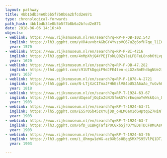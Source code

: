 ```yaml
---
layout: pathway
title: 4bb1bdb34e0b5b5f7b8b6a2bfcd2e871
type: chronological-forwards
path_hash: 4bb1bdb34e0b5b5f7b8b6a2bfcd2e871
date: 2018-06-06 14:16:40
objects:
- weblink: https://www.rijksmuseum.nl/en/search?q=RP-P-OB-102.543
  imglink: https://lh3.ggpht.com/yVR4uvvbrAGbGY4YvzoVC67uZg6ofH7qe_l1I0y6J7cwhGpz1MPg_jFVcGke9Rs7-_6GLuLVB4hMI_a68a-Z3qg8V47R=s200
  year: 1570
- weblink: https://www.rijksmuseum.nl/en/search?q=RP-P-BI-4216
  imglink: https://lh3.ggpht.com/4nMpXhjQ4YPEjTokLQ0ZsleLFBFeL8nob6tLvpZbyMD8dXLSkUUUnY9XGjY_7nMVUWe2N6O08zctKjrqScb-JMp_KA=s200
  year: 1620
- weblink: https://www.rijksmuseum.nl/en/search?q=RP-P-OB-47.282
  imglink: https://lh4.ggpht.com/c91UTkDgqiF9dJFE4ten-qLG2xBmEhdbgNUe2iT8HmKVo3ryah3toZSj67Cl2sOwviWTUYyK6J3ODsd-xoEN5wTNfjY=s200
  year: 1657
- weblink: https://www.rijksmuseum.nl/en/search?q=RP-P-1878-A-2721
  imglink: https://lh5.ggpht.com/N-LTjXzCITmxJFHhEslV84oU52A6aAo_YuGvhOQBR66dEXKhu-rLhgbGdI1ce_5J4DVXA4DW7uFpNBWDZr1bnLcYyw0=s200
  year: 1818
- weblink: https://www.rijksmuseum.nl/en/search?q=RP-T-1924-63-67
  imglink: https://lh5.ggpht.com/dIqeafjOqIoZcNJSfmkSYcrEuqmoYeWskQcn_8jHk-Ag1ZJtnbvO59ta4c__jx9Nu-B31kvJZKinBFhid_pVj_G3ipk=s200
  year: 1903
- weblink: https://www.rijksmuseum.nl/en/search?q=RP-T-1924-63-71
  imglink: https://lh5.ggpht.com/ES5rOSb45zKYujDD_oHLM0am1dGHptqGZ7HiNTBm-4vy_Ow6aZZ_U5U-cq4GlA4jQpNYZn9C8HkW44tFwjv-4A99GQ=s200
  year: 1903
- weblink: https://www.rijksmuseum.nl/en/search?q=RP-T-1924-63-7
  imglink: https://lh3.ggpht.com/6fD_u1BHgTaf1P0CGxbSjrO7YEDsTDCF8MuAsCdfmFMhDtyeiVKDOO-BRi3HZ_r6LddGvni9FK7Fu9ka2yY-VVfcFg=s200
  year: 1903
- weblink: https://www.rijksmuseum.nl/en/search?q=RP-T-1924-63-76
  imglink: https://lh3.ggpht.com/i_8hmgw1eWG-az8XbSs8Bgq5MXPS95VlPQ1DTJLOR-wCXEAekyklBl-0n2S-3lXKj9m8Fpzk1bxG4woKUwCWrAUAMQs=s200
  year: 1903

---
```

